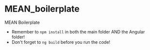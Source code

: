 # MEAN_boilerplate
MEAN Boilerplate

- Remember to `npm install` in both the main folder AND the Angular folder!
- Don't forget to `ng build` before you run the code!
